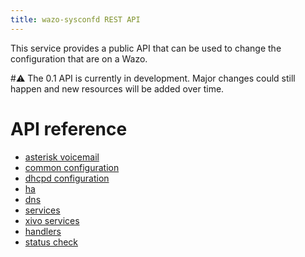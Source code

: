 ```yaml
---
title: wazo-sysconfd REST API
---
```


This service provides a public API that can be used to change the
configuration that are on a Wazo.

#:warning: The 0.1 API is currently in development. Major changes could still
happen and new resources will be added over time.

API reference
=============

- [asterisk voicemail](/uc-doc/api_sdk/rest_api/sysconfd/asterisk_voicemail)
- [common configuration](/uc-doc/api_sdk/rest_api/sysconfd/common_configuration)
- [dhcpd configuration](/uc-doc/api_sdk/rest_api/sysconfd/dhcpd_configuration)
- [ha](/uc-doc/api_sdk/rest_api/sysconfd/ha)
- [dns](/uc-doc/api_sdk/rest_api/sysconfd/dns)
- [services](/uc-doc/api_sdk/rest_api/sysconfd/services)
- [xivo services](/uc-doc/api_sdk/rest_api/sysconfd/xivo_services)
- [handlers](/uc-doc/api_sdk/rest_api/sysconfd/handlers)
- [status check](/uc-doc/api_sdk/rest_api/sysconfd/status_check)
